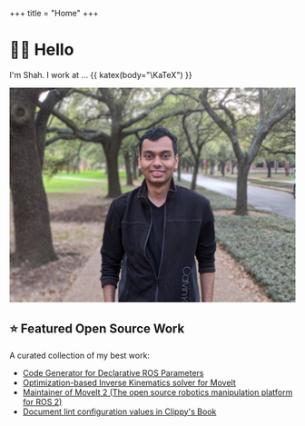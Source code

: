 +++
title = "Home"
+++

# 👋🏻 Hello

<div class="home-container">

  <div class="home-content">

I'm Shah.
I work at  ... {{ katex(body="\KaTeX") }}

  </div>

  <div class="home-image">
    <img src="/images/profile.jpg" alt="Profile Image" class="img-rounded" />
  </div>

</div>

## ⭐ Featured Open Source Work

A curated collection of my best work:

* [Code Generator for Declarative ROS Parameters](https://github.com/PickNikRobotics/generate_parameter_library)
* [Optimization-based Inverse Kinematics solver for MoveIt](https://github.com/picknikrobotics/pick_ik)
* [Maintainer of MoveIt 2 (The open source robotics manipulation platform for ROS 2)](https://github.com/ros-planning/moveit2/commits?author=tylerjw)
* [Document lint configuration values in Clippy's Book](https://github.com/rust-lang/rust-clippy/pull/10199)
